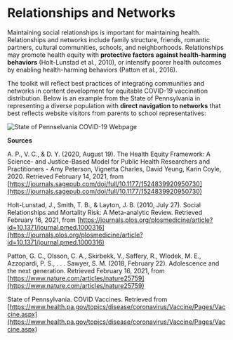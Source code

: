 # Relationships and Networks

Maintaining social relationships is important for maintaining health. Relationships and networks include family structure, friends, romantic partners, cultural communities, schools, and neighborhoods. Relationships may promote health equity with **protective factors** **against health-harming behaviors** \(Holt-Lunstad et al., 2010\), or intensify poorer health outcomes by enabling health-harming behaviors \(Patton et al., 2016\). 

The toolkit will reflect best practices of integrating communities and networks in content development for equitable COVID-19 vaccination distribution. Below is an example from the State of Pennsylvania in representing a diverse population with **direct navigation to networks** that best reflects website visitors from parents to school representatives: 

![State of Pennselvania COVID-19 Webpage](https://lh4.googleusercontent.com/4jlnm9tndFEpPLNv_SCBPIlpZkB26LZMLr9Z3N2-zdW9BM6g9sVVGwmn5tuqEhahgjEmzKkOnEX83V6REtqGT2xfhuaUwMx9OwASAeRwQT1JCsbBBYpRCc8TTZJzvOhO0etIfmmH)

**Sources**

A. P., V. C., & D. Y. \(2020, August 19\). The Health Equity Framework: A Science- and Justice-Based Model for Public Health Researchers and Practitioners - Amy Peterson, Vignetta Charles, David Yeung, Karin Coyle, 2020. Retrieved February 14, 2021, from [https://journals.sagepub.com/doi/full/10.1177/1524839920950730](https://journals.sagepub.com/doi/full/10.1177/1524839920950730)

Holt-Lunstad, J., Smith, T. B., & Layton, J. B. \(2010, July 27\). Social Relationships and Mortality Risk: A Meta-analytic Review. Retrieved February 16, 2021, from [https://journals.plos.org/plosmedicine/article?id=10.1371/journal.pmed.1000316](https://journals.plos.org/plosmedicine/article?id=10.1371/journal.pmed.1000316)

Patton, G. C., Olsson, C. A., Skirbekk, V., Saffery, R., Wlodek, M. E., Azzopardi, P. S., . . . Sawyer, S. M. \(2018, February 22\). Adolescence and the next generation. Retrieved February 16, 2021, from [https://www.nature.com/articles/nature25759](https://www.nature.com/articles/nature25759)

State of Pennsylvania. COVID Vaccines. Retrieved from [https://www.health.pa.gov/topics/disease/coronavirus/Vaccine/Pages/Vaccine.aspx](https://www.health.pa.gov/topics/disease/coronavirus/Vaccine/Pages/Vaccine.aspx)  


